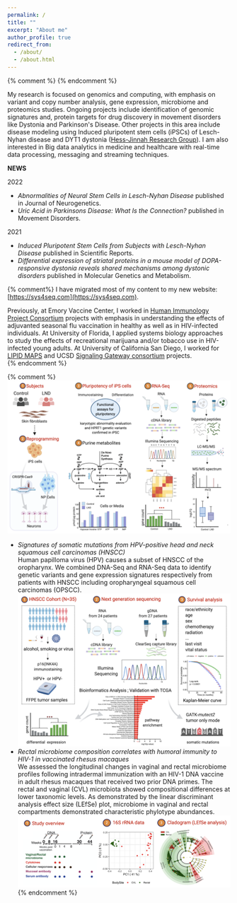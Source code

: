 ```yaml
---
permalink: /
title: ""
excerpt: "About me"
author_profile: true
redirect_from: 
  - /about/
  - /about.html
---
```

{% comment %} {% endcomment %}

My research is focused on genomics and computing, with emphasis on variant and copy number analysis, gene expression, microbiome and proteomics studies. Ongoing projects include identification of genomic signatures and, protein targets for drug discovery in movement disorders like Dystonia and Parkinson's Disease. Other projects in this area include disease modeling using Induced pluripotent stem cells (iPSCs) of Lesch-Nyhan disease and DYT1 dystonia (<a href="https://med.emory.edu/departments/pharmacology-chemical-biology/labs/hess-jinnah-lab/index.html" target="_blank">Hess-Jinnah Research Group</a>). I am also interested in Big data analytics in medicine and healthcare with real-time data processing, messaging and streaming techniques.  

<b>NEWS</b>

2022  
<ul>
<li><em>Abnormalities of Neural Stem Cells in Lesch-Nyhan Disease</em> published in Journal of Neurogenetics.</li>  
<li><em>Uric Acid in Parkinsons Disease: What Is the Connection?</em> published in Movement Disorders.</li>   
</ul>
2021  
<ul>
<li><em>Induced Pluripotent Stem Cells from Subjects with Lesch-Nyhan Disease</em> published in Scientific Reports.</li>    
<li><em>Differential expression of striatal proteins in a mouse model of DOPA-responsive dystonia reveals shared mechanisms among dystonic disorders</em> published in Molecular Genetics and Metabolism.</li>
</ul>  

{% comment%}
I have migrated most of my content to my new website: [https://sys4seq.com](https://sys4seq.com).  

Previously, at Emory Vaccine Center, I worked in [Human Immunology Project Consortium](https://www.immuneprofiling.org/) projects with emphasis in understanding the effects of adjuvanted seasonal flu vaccination in healthy as well as in HIV-infected individuals. At University of Florida, I applied systems biology approaches to study the effects of recreational marijuana and/or tobacco use in HIV-infected young adults. At University of California San Diego, I worked for [LIPID MAPS](http://www.lipidmaps.org) and UCSD [Signaling Gateway consortium](http://www.signalinggateway.org/molecule/) projects.  
{% endcomment %}  

<!-- Google tag (gtag.js) -->
<script async src="https://www.googletagmanager.com/gtag/js?id=G-RWM39QLMPF"></script>
<script>
  window.dataLayer = window.dataLayer || [];
  function gtag(){dataLayer.push(arguments);}
  gtag('js', new Date());

  gtag('config', 'G-RWM39QLMPF');
</script>

{% comment %}
![Lesch-Nyhan-Disease](/images/illustration1.png)    

* _Signatures of somatic mutations from HPV-positive head and neck squamous cell carcinomas (HNSCC)_  
Human papilloma virus (HPV) causes a subset of HNSCC of the oropharynx. We combined DNA-Seq and RNA-Seq data to identify genetic variants and gene expression signatures respectively from patients with HNSCC including oropharyngeal squamous cell carcinomas (OPSCC).
![/cancer_mutations](/images/illustration2.png)  
* _Rectal microbiome composition correlates with humoral immunity to HIV-1 in vaccinated rhesus macaques_  
We assessed the longitudinal changes in vaginal and rectal microbiome profiles following intradermal immunization with an HIV-1 DNA vaccine in adult rhesus macaques that received two prior DNA primes. The rectal and vaginal (CVL) microbiota showed compositional differences at lower taxonomic levels. As demonstrated by the linear discriminant analysis effect size (LEfSe) plot, microbiome in vaginal and rectal compartments demonstrated characteristic phylotype abundances.
![/cladogram](/images/illustration3.png)  
{% endcomment %}
